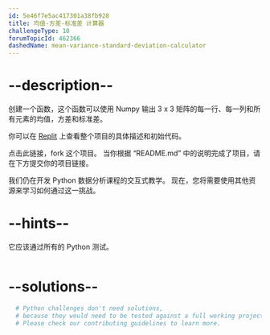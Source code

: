 ```yaml
---
id: 5e46f7e5ac417301a38fb928
title: 均值-方差-标准差 计算器
challengeType: 10
forumTopicId: 462366
dashedName: mean-variance-standard-deviation-calculator
---
```


# --description--

创建一个函数，这个函数可以使用 Numpy 输出 3 x 3 矩阵的每一行、每一列和所有元素的均值，方差和标准差。

你可以在 [Replit](https://replit.com/github/freeCodeCamp/boilerplate-mean-variance-standard-deviation-calculator) 上查看整个项目的具体描述和初始代码。

点击此链接，fork 这个项目。 当你根据 “README.md” 中的说明完成了项目，请在下方提交你的项目链接。

我们仍在开发 Python 数据分析课程的交互式教学。 现在，您将需要使用其他资源来学习如何通过这一挑战。

# --hints--

它应该通过所有的 Python 测试。

```js

```

# --solutions--

```py
  # Python challenges don't need solutions,
  # because they would need to be tested against a full working project.
  # Please check our contributing guidelines to learn more.
```
